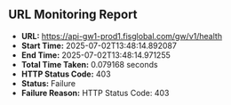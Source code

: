 ## URL Monitoring Report

- **URL:** https://api-gw1-prod1.fisglobal.com/gw/v1/health
- **Start Time:** 2025-07-02T13:48:14.892087
- **End Time:** 2025-07-02T13:48:14.971255
- **Total Time Taken:** 0.079168 seconds
- **HTTP Status Code:** 403
- **Status:** Failure
- **Failure Reason:** HTTP Status Code: 403
